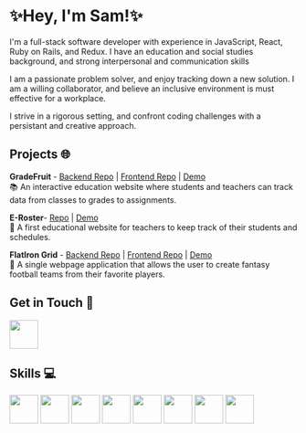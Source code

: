 # ✨Hey, I'm Sam!✨

I'm a full-stack software developer with experience in JavaScript, React, Ruby on Rails, and Redux. I have an education and social studies background, and strong interpersonal and communication skills

I am a passionate problem solver, and enjoy tracking down a new solution. I am a willing collaborator, and believe an inclusive environment is must effective for a workplace. 

I strive in a rigorous setting, and confront coding challenges with a persistant and creative approach. 

## Projects  🌐

**GradeFruit** - [Backend Repo](https://github.com/sshearer101/GradeFruit-Backend) | [Frontend Repo](https://github.com/sshearer101/GradeFruit-Frontend) | [Demo](https://www.youtube.com/watch?v=V9sTH_lFv2M&t=1s) <br/>
 📚 An interactive education website where students and teachers can track data from classes to grades to assignments.

**E-Roster**- [Repo](https://github.com/sshearer101/ERoster) | [Demo](https://www.youtube.com/watch?v=wWs0kQe_iBc&t=2s) <br/>
 🍎 A first educational website for teachers to keep track of their students and schedules.

**FlatIron Grid** - [Backend Repo](https://github.com/sshearer101/Fantasy-Football-Backend) | [Frontend Repo](https://github.com/sshearer101/Fantasy-Football-Frontend) | [Demo](https://www.youtube.com/watch?v=A0gZVT0HeIw&t=73s) <br/> 
 🏈 A single webpage application that allows the user to create fantasy football teams from their favorite players.


## Get in Touch  📧


[<img src="https://cdn.jsdelivr.net/gh/devicons/devicon/icons/linkedin/linkedin-original.svg" width="50" height="50" />](https://www.linkedin.com/in/sam-shearer-101/)

## Skills  💻

<img src="https://cdn.jsdelivr.net/gh/devicons/devicon/icons/react/react-original-wordmark.svg" width="50" height="50" />

<img src="https://cdn.jsdelivr.net/gh/devicons/devicon/icons/ruby/ruby-plain-wordmark.svg" width="50" height="50" />

<img src="https://cdn.jsdelivr.net/gh/devicons/devicon/icons/redux/redux-original.svg" width="50" height="50" />

<img src="https://cdn.jsdelivr.net/gh/devicons/devicon/icons/rails/rails-plain-wordmark.svg" width="50" height="50" />

<img src="https://cdn.jsdelivr.net/gh/devicons/devicon/icons/postgresql/postgresql-plain-wordmark.svg" width="50" height="50" />

<img src="https://cdn.jsdelivr.net/gh/devicons/devicon/icons/javascript/javascript-original.svg" width="50" height="50" />


<img src="https://cdn.jsdelivr.net/gh/devicons/devicon/icons/vscode/vscode-original.svg" width="50" height="50" />

<img src="https://cdn.jsdelivr.net/gh/devicons/devicon/icons/slack/slack-original.svg" width="50" height="50" />



